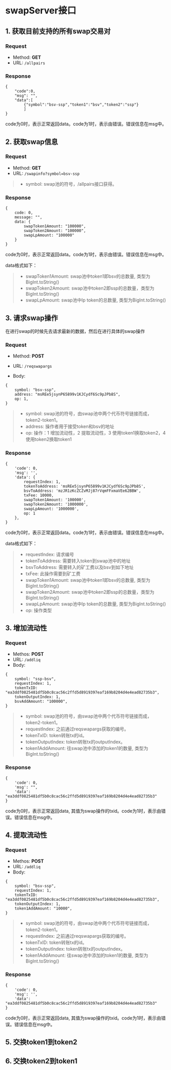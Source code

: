 # swapServer接口

## 1. 获取目前支持的所有swap交易对

### Request
- Method: **GET**
- URL: ```/allpairs```

### Response
```
{
    "code":0,
    "msg": "",
    "data":[
        {"symbol":"bsv-ssp","token1":"bsv","token2":"ssp"}
        ]
}
```

code为0时，表示正常返回data。code为1时，表示由错误。错误信息在msg中。

## 2. 获取swap信息

### Request
- Method: **GET**
- URL: ```/swapinfo?symbol=bsv-ssp```

> * symbol: swap池的符号，/allpairs接口获得。

### Response
```
{
    code: 0,
    message: "",
    data: {
        swapToken1Amount: "100000",
        swapToken2Amount: "100000",
        swapLpAmount: "100000"
    }
}
```

code为0时，表示正常返回data。code为1时，表示由错误。错误信息在msg中。

data格式如下：

> * swapToken1Amount: swap池中token1即bsv的总数量, 类型为BigInt.toString()
> * swapToken2Amount: swap池中token2即ssp的总数量，类型为BigInt.toString()
> * swapLpAmount: swap池中lp token的总数量, 类型为BigInt.toString()

## 3. 请求swap操作

在进行swap的时候先去请求最新的数据，然后在进行具体的swap操作

### Request

- Method: **POST**

- URL: ```/reqswapargs```

- Body:
```
{
    symbol: "bsv-ssp",
    address: "msREe5jsynP65899v1KJCydf6Sc9pJPb8S",
    op: 1,
}
```

> * symbol: swap池的符号，由swap池中两个代币符号链接而成，token2-token1。
> * address: 操作者用于接受token和bsv的地址
> * op: 操作：1 增加流动性，2 提取流动性，3 使用token1换取token2，4 使用token2换取token1

### Response
```
{
    'code': 0,
    'msg': '',
    'data': {
        requestIndex: 1, 
        tokenToAddress: 'msREe5jsynP65899v1KJCydf6Sc9pJPb8S', 
        bsvToAddress: 'mzJR1zKcZCZvMJj87rVqmFFxmaVEe62BBW', 
        txFee: 10000, 
        swapToken1Amount: '100000', 
        swapToken2Amount: '1000000', 
        swapLpAmount: '1000000',
        op: 1
    },
}
```
code为0时，表示正常返回data。code为1时，表示由错误。错误信息在msg中。

data格式如下：

> * requestIndex: 请求编号
> * tokenToAddress: 需要转入token到swap池中的地址
> * bsvToAddress: 需要转入的矿工费以及bsv到如下地址
> * txFee: 此操作需要到矿工费
> * swapToken1Amount: swap池中token1即bsv的总数量, 类型为BigInt.toString()
> * swapToken2Amount: swap池中token2即ssp的总数量，类型为BigInt.toString()
> * swapLpAmount: swap池中lp token的总数量, 类型为BigInt.toString()
> * op: 操作类型

## 3. 增加流动性

### Request
- Methos: **POST**
- URL: ```/addliq```
- Body: 
```
{
    symbol: "ssp-bsv",
    requestIndex: 1,
    tokenTxID: "ea3ddf0825481df5b0c8cac56c2ffd5d8919397eaf169b8204d4e4ead82735b3",
    tokenOutputIndex: 1,
    bsvAddAmount: "100000",
}
```

> * symbol: swap池的符号，由swap池中两个代币符号链接而成，token2-token1。
> * requestIndex: 之前通过reqswapargs获取的编号。
> * tokenTxID: token转账tx的id。
> * tokenOutputIndex: token转账tx的outputIndex。
> * token1AddAmount: 往swap池中添加的token1的数量, 类型为BigInt.toString()

### Response
```
{
    'code': 0,
    'msg': "",
    'data': "ea3ddf0825481df5b0c8cac56c2ffd5d8919397eaf169b8204d4e4ead82735b3"
}
```
code为0时，表示正常返回data, 其值为swap操作的txid。code为1时，表示由错误。错误信息在msg中。

## 4. 提取流动性

### Request
- Methos: **POST**
- URL: ```/addliq```
- Body: 
```
{
    symbol: "bsv-ssp",
    requestIndex: 1,
    tokenTxID: "ea3ddf0825481df5b0c8cac56c2ffd5d8919397eaf169b8204d4e4ead82735b3",
    tokenOutputIndex: 1,
    token1AddAmount: "10000",
}
```

> * symbol: swap池的符号，由swap池中两个代币符号链接而成，token2-token1。
> * requestIndex: 之前通过reqswapargs获取的编号。
> * tokenTxID: token转账tx的id。
> * tokenOutputIndex: token转账tx的outputIndex。
> * token1AddAmount: 往swap池中添加的token1的数量, 类型为BigInt.toString()

### Response
```
{
    'code': 0,
    'msg': '',
    'data': "ea3ddf0825481df5b0c8cac56c2ffd5d8919397eaf169b8204d4e4ead82735b3"
}
```
code为0时，表示正常返回data, 其值为swap操作的txid。code为1时，表示由错误。错误信息在msg中。

## 5. 交换token1到token2

## 6. 交换token2到token1